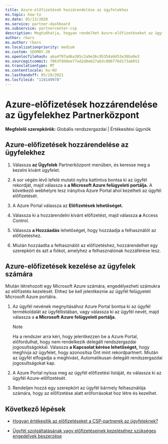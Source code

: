 ```yaml
---
title: Azure-előfizetések hozzárendelése az ügyfelekhez
ms.topic: how-to
ms.date: 05/13/2020
ms.service: partner-dashboard
ms.subservice: partnercenter-csp
description: Megtudhatja, hogyan rendelhet Azure-előfizetéseket az ügyfeleihez a Partnerközpont és hogyan engedélyezheti az ügyfeleknek a saját előfizetéseik kezelését.
author: rbars
ms.author: rbars
ms.localizationpriority: medium
ms.custom: SEOMAY.20
ms.openlocfilehash: aba4f97ad6a385c2a9e36c95354a9d53e38ba9e3
ms.sourcegitcommit: 7063fdddee77ad2d8e627ab3c806f76d173ab652
ms.translationtype: MT
ms.contentlocale: hu-HU
ms.lasthandoff: 05/19/2021
ms.locfileid: "110149978"
---
```

# <a name="assigning-azure-subscriptions-to-customers-in-partner-center"></a>Azure-előfizetések hozzárendelése az ügyfelekhez Partnerközpont

**Megfelelő szerepkörök:** Globális rendszergazdai | Értékesítési ügynök

## <a name="assign-azure-subscriptions-to-your-customers"></a>Azure-előfizetések hozzárendelése az ügyfelekhez

1. Válassza **az Ügyfelek** Partnerközpont menüben, és keresse meg a kezelni kívánt ügyfelet. 

2. A sor végén lévő lefelé mutató nyílra kattintva bontsa ki az ügyfél rekordját, majd válassza a **a Microsoft Azure felügyeleti portálja.** A következő webhelyre [](https://portal.azure.com/) lesz irányítva Azure Portal ahol kezelheti az ügyfél előfizetését.

3. A Azure Portal válassza az **Előfizetések lehetőséget.**

4. Válassza ki a hozzárendelni kívánt előfizetést, majd válassza **a** Access Control.

5. Válassza **a Hozzáadás** lehetőséget, hogy hozzáadja a felhasználót az előfizetéshez. 

6. Miután hozzáadta a felhasználót az előfizetéshez, hozzárendelhet egy szerepkört és azt a fiókot, amelyhez a felhasználónak hozzáférése lesz.

## <a name="enable-customers-to-manage-their-azure-subscriptions"></a>Azure-előfizetések kezelése az ügyfelek számára

Miután létrehozott egy Microsoft Azure számára, engedélyezheti számukra az előfizetés kezelését. Ehhez be kell jelentkeznie az ügyfél felügyeleti Microsoft Azure portálra. 

1. Az ügyfél nevének megnyitásához Azure Portal bontsa ki az ügyfél termékoldalát az ügyféllistában, vagy válassza ki az ügyfél nevét, majd válassza a **a Microsoft Azure felügyeleti portálja.**

   > [!NOTE]  
   > Ha a rendszer arra kéri, hogy jelentkezzen be a Azure Portal, előfordulhat, hogy nem rendelkezik delegált rendszergazdai jogosultságokkal. Válassza **a Kapcsolat kérése lehetőséget,** hogy meghívja az ügyfelet, hogy azonosítsa Önt mint rekordpartnert. Miután az ügyfél elfogadja a meghívást, Automatikusan delegált rendszergazdai jogosultságokat kap.

2. A Azure Portal nyissa meg az ügyfél előfizetési listáját, és válassza ki az ügyfél Azure-előfizetését.

3. Rendeljen hozzá egy szerepkört az ügyfél bármely felhasználója számára, hogy az előfizetése alatt erőforrásokat hoz létre és kezelhet.

## <a name="next-steps"></a>Következő lépések

- [Hogyan értékesítik az előfizetéseket a CSP-partnerek az ügyfeleknek?](customer-subscriptions.md)

- [Ügyfél szolgáltatásának vagy előfizetéseinek kezeléséhez szükséges engedélyek beszerzése](customers-revoke-admin-privileges.md)
